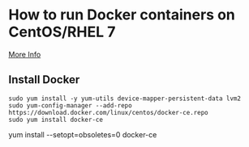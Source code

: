 # How to run Docker containers on CentOS/RHEL 7

[More Info](https://docs.docker.com/install/linux/docker-ce/centos/#install-docker-ce)

## Install Docker

```shell
sudo yum install -y yum-utils device-mapper-persistent-data lvm2
sudo yum-config-manager --add-repo https://download.docker.com/linux/centos/docker-ce.repo
sudo yum install docker-ce
```

yum install --setopt=obsoletes=0 docker-ce